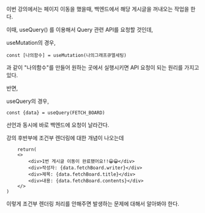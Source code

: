 이번 강의에서는 페이지 이동을 했을때, 백엔드에서 해당 게시글을 꺼내오는 작업을 한다.

이때, useQuery() 를 이용해서 Query 관련 API를 요청할 것인데,

useMutation의 경우,

    const [나의함수] = useMutation(나의그래프큐엘세팅)

과 같이 "나의함수"를 만들어 원하는 곳에서 실행시키면 API 요청이 되는 원리를 가지고 있다.

반면,

useQuery의 경우,

    const {data} = useQuery(FETCH_BOARD)

선언과 동시에 바로 백엔드에 요청이 날라간다.

강의 후반부에 조건부 렌더링에 대한 개념이 나오는데 

        return(
        <>
            <div>1번 게시글 이동이 완료됐어요!!😀😀</div>
            <div>작성자: {data.fetchBoard.writer}</div>
            <div>제목: {data.fetchBoard.title}</div>
            <div>내용: {data.fetchBoard.contents}</div>
        </>
    )

이렇게 조건부 렌더링 처리를 안해주면 발생하는 문제에 대해서 알아봐야 한다.
